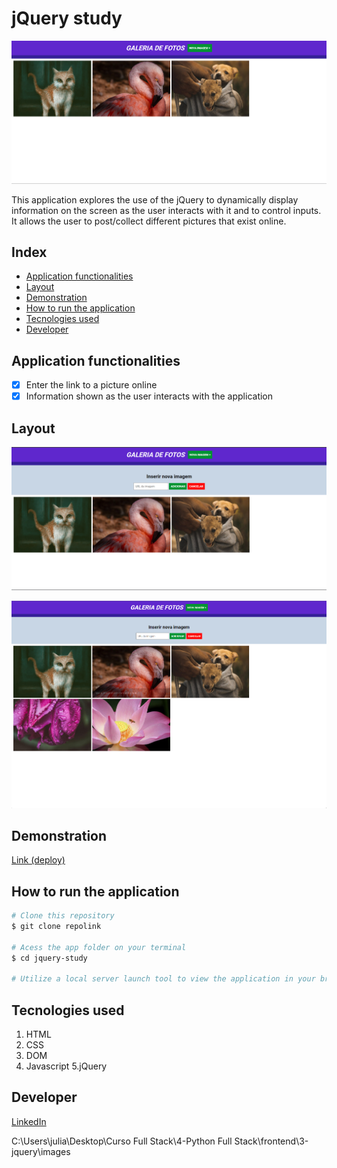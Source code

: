 # jQuery study
![Layout](./images/layout.png)

This application explores the use of the jQuery to dynamically display information on the screen as the user interacts with it and to control inputs. It allows the user to post/collect different pictures that exist online.

## Index
- <a href="#functionalities">Application functionalities</a>
- <a href="#layout">Layout</a>
- <a href="#demonstration">Demonstration</a>
- <a href="#run">How to run the application</a>
- <a href="#tecnologies-used">Tecnologies used</a>
- <a href="#developer">Developer</a>

## Application functionalities
 - [x]  Enter the link to a picture online
 - [x]  Information shown as the user interacts with the application

## Layout

![Form layout](./images/layout2.png)

![Display pictures](./images/display-pictures.png)

## Demonstration
[Link (deploy)](https://contact-list-indol-iota.vercel.app/)



## How to run the application
```bash
# Clone this repository
$ git clone repolink

# Acess the app folder on your terminal
$ cd jquery-study

# Utilize a local server launch tool to view the application in your browser

```

## Tecnologies used
1. HTML
2. CSS
3. DOM
4. Javascript
5.jQuery

## Developer
[LinkedIn](https://www.linkedin.com/in/julia-silva-borges/)

C:\Users\julia\Desktop\Curso Full Stack\4-Python Full Stack\frontend\3-jquery\images